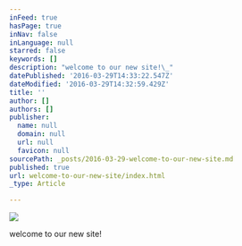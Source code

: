```yaml
---
inFeed: true
hasPage: true
inNav: false
inLanguage: null
starred: false
keywords: []
description: "welcome to our new site!\_"
datePublished: '2016-03-29T14:33:22.547Z'
dateModified: '2016-03-29T14:32:59.429Z'
title: ''
author: []
authors: []
publisher:
  name: null
  domain: null
  url: null
  favicon: null
sourcePath: _posts/2016-03-29-welcome-to-our-new-site.md
published: true
url: welcome-to-our-new-site/index.html
_type: Article

---
```

![](https://the-grid-user-content.s3-us-west-2.amazonaws.com/3497de2b-9c98-488b-96d9-eb579fb62e01.jpg)

welcome to our new site!